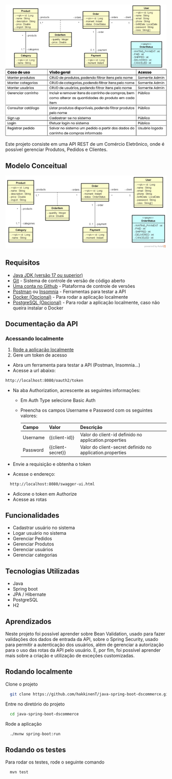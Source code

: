 ![img.png](img.png)
![img_1.png](img_1.png)

Este projeto consiste em uma API REST de um Comércio Eletrônico, onde é possível gerenciar Produtos, Pedidos e Clientes.

<a id="modelo-conceitual"></a>
## Modelo Conceitual
![Modelo de domínio DSCommerce](https://github.com/hakkinenT/assets/blob/master/java-spring-projects/dscommerce/dscommerce.png)

<a id="requisitos"></a>
## Requisitos
- [Java JDK (versão 17 ou superior)](https://www.oracle.com/java/technologies/javase/jdk17-archive-downloads.html)
- [Git](https://git-scm.com/downloads) - Sistema de controle de versão de código aberto
- [Uma conta no Github](https://github.com/) - Plataforma de controle de versões
- [Postman](https://www.postman.com/downloads/) ou [Insomnia](https://insomnia.rest/download) - Ferramentas para testar a API
- [Docker (Opcional)](https://www.docker.com/products/docker-desktop/) - Para rodar a aplicação localmente
- [PostgreSQL (Opcional)](https://www.postgresql.org/download/) - Para rodar a aplicação localmente, caso não queira instalar o Docker

<a id="documentação-da-api"></a>
## Documentação da API

<a id="acessando-localmente"></a>
### Acessando localmente

1. [Rode a aplicação localmente](#rodando-localmente)
2. Gere um token de acesso
- Abra um ferramenta para testar a API (Postman, Insomnia...)
- Acesse a url abaixo:
```bash
http://localhost:8080/oauth2/token
```
- Na aba Authorization, acrescente as seguintes informações:
    - Em Auth Type selecione Basic Auth
    - Preencha os campos Username e Password com os seguintes valores:

        | Campo   | Valor       | Descrição                           |
        | :---------- | :--------- | :---------------------------------- |
        | Username | {{client-id}} | Valor do client-id definido no application.properties |
        | Password | {{client-secret}} | Valor do client-secret definido no application.properties |

- Envie a requisição e obtenha o token
- Acesse o endereço:
```bash
  http://localhost:8080/swagger-ui.html
```
- Adicone o token em Authorize
- Acesse as rotas
<a id="funcionalidades"></a>
## Funcionalidades

- Cadastrar usuário no sistema
- Logar usuário no sistema
- Gerenciar Pedidos
- Gerenciar Produtos
- Gerenciar usuários
- Gerenciar categorias

<a id="tecnologias-utilizadas"></a>
## Tecnologias Utilizadas

- Java
- Spring boot
- JPA / Hibernate
- PostgreSQL
- H2

<a id="aprendizados"></a>
## Aprendizados

Neste projeto foi possível aprender sobre Bean Validation, usado para fazer validações dos dados de entrada da API, sobre o Spring Security, usado para permitir a autenticação dos usuários, além de gerenciar a autorização para o uso das rotas da API pelo usuário. E, por fim, foi possível aprender mais sobre a criação e utilização de exceções customizadas.

<a id="rodando-localmente"></a>
## Rodando localmente

Clone o projeto

```bash
  git clone https://github.com/hakkinenT/java-spring-boot-dscommerce.git
```

Entre no diretório do projeto

```bash
  cd java-spring-boot-dscommerce
```

Rode a aplicação

```bash
  ./mvnw spring-boot:run
```

<a id="rodando-os-testes"></a>
## Rodando os testes

Para rodar os testes, rode o seguinte comando

```bash
  mvn test
```

